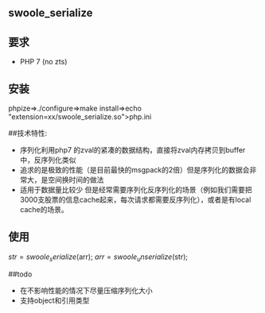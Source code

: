 ## swoole_serialize

## 要求

- PHP 7  (no zts)

## 安装

phpize=>./configure=>make install=>echo "extension=xx/swoole_serialize.so">php.ini


##技术特性:

- 序列化利用php7 的zval的紧凑的数据结构，直接将zval内存拷贝到buffer中，反序列化类似
- 追求的是极致的性能（是目前最快的msgpack的2倍）但是序列化的数据会非常大，是空间换时间的做法
- 适用于数据量比较少 但是经常需要序列化反序列化的场景（例如我们需要把3000支股票的信息cache起来，每次请求都需要反序列化），或者是有local cache的场景。


## 使用
$str = swoole_serialize($arr);
$arr = swoole_unserialize($str);

##todo
- 在不影响性能的情况下尽量压缩序列化大小
- 支持object和引用类型